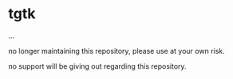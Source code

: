 # tgtk
...

no longer maintaining this repository, please use at your own risk.

no support will be giving out regarding this repository.
